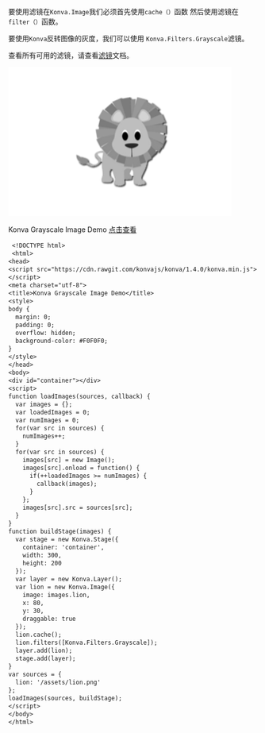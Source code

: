 要使用滤镜在`Konva.Image`我们必须首先使用`cache（）`函数
然后使用滤镜在`filter（）`函数。  

要使用`Konva`反转图像的灰度，我们可以使用
`Konva.Filters.Grayscale`滤镜。

查看所有可用的滤镜，请查看[滤镜](https://konvajs.github.io/api/Konva.Filters.html)文档。  

![](images/grayscale.png)   

Konva Grayscale Image Demo  [点击查看](https://konvajs.github.io/downloads/code/filters/Grayscale.html)  

     <!DOCTYPE html>
     <html>
    <head>
    <script src="https://cdn.rawgit.com/konvajs/konva/1.4.0/konva.min.js"></script>
    <meta charset="utf-8">
    <title>Konva Grayscale Image Demo</title>
    <style>
    body {
      margin: 0;
      padding: 0;
      overflow: hidden;
      background-color: #F0F0F0;
    }
    </style>
    </head>
    <body>
    <div id="container"></div>
    <script>
    function loadImages(sources, callback) {
      var images = {};
      var loadedImages = 0;
      var numImages = 0;
      for(var src in sources) {
        numImages++;
      }
      for(var src in sources) {
        images[src] = new Image();
        images[src].onload = function() {
          if(++loadedImages >= numImages) {
            callback(images);
          }
        };
        images[src].src = sources[src];
      }
    }
    function buildStage(images) {
      var stage = new Konva.Stage({
        container: 'container',
        width: 300,
        height: 200
      });
      var layer = new Konva.Layer();
      var lion = new Konva.Image({
        image: images.lion,
        x: 80,
        y: 30,
        draggable: true
      });
      lion.cache();
      lion.filters([Konva.Filters.Grayscale]);
      layer.add(lion);
      stage.add(layer);
    }
    var sources = {
      lion: '/assets/lion.png'
    };
    loadImages(sources, buildStage);
    </script>
    </body>
    </html>